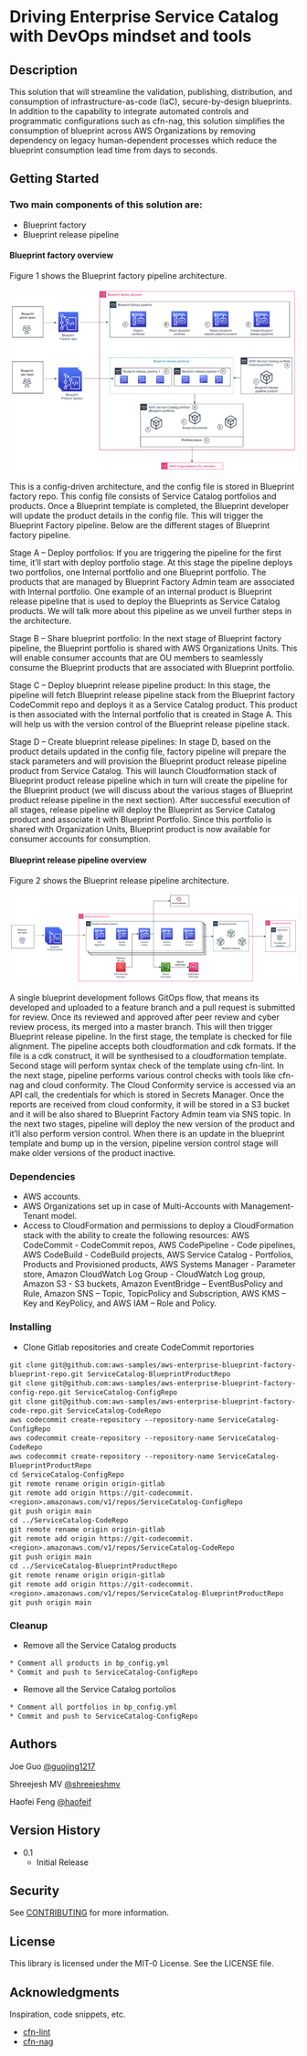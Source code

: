 # Driving Enterprise Service Catalog with DevOps mindset and tools
## Description

This solution that will streamline the validation, publishing, distribution, and consumption of infrastructure-as-code (IaC), secure-by-design blueprints. In addition to the capability to integrate automated controls and programmatic configurations such as cfn-nag, this solution simplifies the consumption of blueprint across AWS Organizations by removing dependency on legacy human-dependent processes which reduce the blueprint consumption lead time from days to seconds.

## Getting Started

### Two main components of this solution are:

* Blueprint factory
* Blueprint release pipeline

#### Blueprint factory overview

Figure 1 shows the Blueprint factory pipeline architecture.

![Blueprint factory](/images/figure1.png "Figure 1")

This is a config-driven architecture, and the config file is stored in Blueprint factory repo. This config file consists of Service Catalog portfolios and products. Once a Blueprint template is completed, the Blueprint developer will update the product details in the config file. This will trigger the Blueprint Factory pipeline. Below are the different stages of Blueprint factory pipeline.

Stage A – Deploy portfolios: If you are triggering the pipeline for the first time, it’ll start with deploy portfolio stage. At this stage the pipeline deploys two portfolios, one Internal portfolio and one Blueprint portfolio. The products that are managed by Blueprint Factory Admin team are associated with Internal portfolio. One example of an internal product is Blueprint release pipeline that is used to deploy the Blueprints as Service Catalog products. We will talk more about this pipeline as we unveil further steps in the architecture. 

Stage B – Share blueprint portfolio: In the next stage of Blueprint factory pipeline, the Blueprint portfolio is shared with AWS Organizations Units. This will enable consumer accounts that are OU members to seamlessly consume the Blueprint products that are associated with Blueprint portfolio.

Stage C – Deploy blueprint release pipeline product: In this stage, the pipeline will fetch Blueprint release pipeline stack from the Blueprint factory CodeCommit repo and deploys it as a Service Catalog product. This product is then associated with the Internal portfolio that is created in Stage A. This will help us with the version control of the Blueprint release pipeline stack. 

Stage D – Create blueprint release pipelines: In stage D, based on the product details updated in the config file, factory pipeline will prepare the stack parameters and will provision the Blueprint product release pipeline product from Service Catalog. This will launch Cloudformation stack of Blueprint product release pipeline which in turn will create the pipeline for the Blueprint product (we will discuss about the various stages of Blueprint product release pipeline in the next section). After successful execution of all stages, release pipeline will deploy the Blueprint as Service Catalog product and associate it with Blueprint Portfolio. Since this portfolio is shared with Organization Units, Blueprint product is now available for consumer accounts for consumption.

#### Blueprint release pipeline overview

Figure 2 shows the Blueprint release pipeline architecture.

![Blueprint release pipeline](/images/figure2.png "Figure 2")

A single blueprint development follows GitOps flow, that means its developed and uploaded to a feature branch and a pull request is submitted for review. Once its reviewed and approved after peer review and cyber review process, its merged into a master branch. This will then trigger Blueprint release pipeline. 
In the first stage, the template is checked for file alignment. The pipeline accepts both cloudformation and cdk formats. If the file is a cdk construct, it will be synthesised to a cloudformation template. Second stage will perform syntax check of the template using cfn-lint. In the next stage, pipeline performs various control checks with tools like cfn-nag and cloud conformity. The Cloud Conformity service is accessed via an API call, the credentials for which is stored in Secrets Manager. Once the reports are received from cloud conformity, it will be stored in a S3 bucket and it will be also shared to Blueprint Factory Admin team via SNS topic. In the next two stages, pipeline will deploy the new version of the product and it’ll also perform version control. When there is an update in the blueprint template and bump up in the version, pipeline version control stage will make older versions of the product inactive.

### Dependencies

* AWS accounts.
* AWS Organizations set up in case of  Multi-Accounts with Management-Tenant model.
* Access to CloudFormation  and permissions to deploy a CloudFormation stack with the ability to  create the following resources: AWS CodeCommit - CodeCommit repos, AWS CodePipeline  - Code pipelines, AWS CodeBuild - CodeBuild projects, AWS  Service Catalog - Portfolios, Products and Provisioned products, AWS  Systems Manager - Parameter store, Amazon CloudWatch Log Group  - CloudWatch Log group, Amazon S3 - S3 buckets, Amazon  EventBridge – EventBusPolicy and Rule, Amazon SNS – Topic,  TopicPolicy and Subscription, AWS KMS – Key and KeyPolicy, and AWS  IAM – Role and Policy.

### Installing

* Clone Gitlab repositories and create CodeCommit reportories
```
git clone git@github.com:aws-samples/aws-enterprise-blueprint-factory-blueprint-repo.git ServiceCatalog-BlueprintProductRepo
git clone git@github.com:aws-samples/aws-enterprise-blueprint-factory-config-repo.git ServiceCatalog-ConfigRepo
git clone git@github.com:aws-samples/aws-enterprise-blueprint-factory-code-repo.git ServiceCatalog-CodeRepo
aws codecommit create-repository --repository-name ServiceCatalog-ConfigRepo
aws codecommit create-repository --repository-name ServiceCatalog-CodeRepo
aws codecommit create-repository --repository-name ServiceCatalog-BlueprintProductRepo
cd ServiceCatalog-ConfigRepo
git remote rename origin origin-gitlab
git remote add origin https://git-codecommit.<region>.amazonaws.com/v1/repos/ServiceCatalog-ConfigRepo
git push origin main
cd ../ServiceCatalog-CodeRepo
git remote rename origin origin-gitlab
git remote add origin https://git-codecommit.<region>.amazonaws.com/v1/repos/ServiceCatalog-CodeRepo
git push origin main
cd ../ServiceCatalog-BlueprintProductRepo
git remote rename origin origin-gitlab
git remote add origin https://git-codecommit.<region>.amazonaws.com/v1/repos/ServiceCatalog-BlueprintProductRepo
git push origin main
```

### Cleanup

* Remove all the Service Catalog products
```
* Comment all products in bp_config.yml
* Commit and push to ServiceCatalog-ConfigRepo
```

* Remove all the Service Catalog portolios
```
* Comment all portfolios in bp_config.yml
* Commit and push to ServiceCatalog-ConfigRepo
```

## Authors

Joe Guo
[@guojing1217](https://github.com/guojing1217)

Shreejesh MV
[@shreejeshmv](https://github.com/shreejeshmv)

Haofei Feng
[@haofeif](https://github.com/haofeif)


## Version History

* 0.1
    * Initial Release

## Security

See [CONTRIBUTING](CONTRIBUTING.md#security-issue-notifications) for more information.

## License

This library is licensed under the MIT-0 License. See the LICENSE file.

## Acknowledgments

Inspiration, code snippets, etc.
* [cfn-lint](https://github.com/aws-cloudformation/cfn-lint)
* [cfn-nag](https://github.com/stelligent/cfn_nag)
